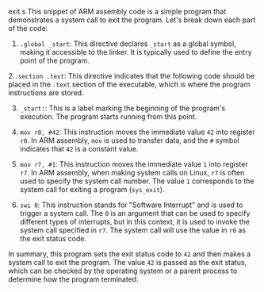 exit.s
 This snippet of ARM assembly code is a simple program that demonstrates a system call to exit the program. 
 Let's break down each part of the code:
 1. `.global _start`: This directive declares `_start` as a global symbol, making it accessible to the linker.
 It is typically used to define the entry point of the program.

 2.`.section .text`: This directive indicates that the following code should be placed in the `.text`
 section of the executable, which is where the program instructions are stored.

 3. `_start:`: This is a label marking the beginning of the program's execution. The program starts running from this point.

 4. `mov r0, #42`: This instruction moves the immediate value `42` into register `r0`. In ARM assembly,
 `mov` is used to transfer data, and the `#` symbol indicates that `42` is a constant value.

 5. `mov r7, #1`: This instruction moves the immediate value `1` into register `r7`. In ARM assembly,
     when making system calls on Linux, `r7` is often used to specify the system call number.
     The value `1` corresponds to the system call for exiting a program (`sys_exit`).

 6. `swi 0`: This instruction stands for "Software Interrupt" and is used to trigger a system call.
     The `0` is an argument that can be used to specify different types of interrupts, but in this context,
     it is used to invoke the system call specified in `r7`. The system call will use the value in `r0` as the exit status code.

In summary, this program sets the exit status code to `42` and then makes a system call to exit the program. The value `42` 
is passed as the exit status, which can be checked by the operating system or a parent process to determine how the program terminated.
